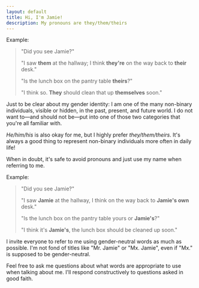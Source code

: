 ```yaml
---
layout: default
title: Hi, I'm Jamie!
description: My pronouns are they/them/theirs
---
```


Example:

> "Did you see Jamie?"
>
> "I saw **them** at the hallway; I think **they're** on the way back to **their** desk."
>
> "Is the lunch box on the pantry table **theirs**?"
>
> "I think so. **They** should clean that up **themselves** soon."

Just to be clear about my gender identity: I am one of the many non-binary individuals, visible or hidden, in the past, present, and future world. I do not want to—and should not be—put into one of those two categories that you're all familiar with.

*He/him/his* is also okay for me, but I highly prefer *they/them/theirs*. It's always a good thing to represent non-binary individuals more often in daily life!

When in doubt, it's safe to avoid pronouns and just use my name when referring to me.

Example:

> "Did you see Jamie?"
>
> "I saw **Jamie** at the hallway, I think on the way back to **Jamie's own** desk."
>
> "Is the lunch box on the pantry table yours or **Jamie's**?"
>
> "I think it's **Jamie's**, the lunch box should be cleaned up soon."

I invite everyone to refer to me using gender-neutral words as much as possible. I'm not fond of titles like "Mr. Jamie" or "Mx. Jamie", even if "Mx." is supposed to be gender-neutral.

Feel free to ask me questions about what words are appropriate to use when talking about me. I'll respond constructively to questions asked in good faith.
